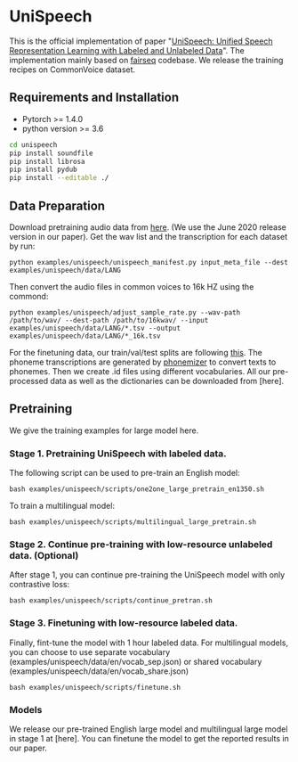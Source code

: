 # UniSpeech

This is the official implementation of paper "[UniSpeech: Unified Speech Representation Learning with Labeled and Unlabeled Data](https://arxiv.org/abs/2101.07597)". The implementation mainly based on [fairseq](https://github.com/pytorch/fairseq) codebase.  We release the training recipes on CommonVoice dataset.

## Requirements and Installation

 - Pytorch >= 1.4.0
 - python version >= 3.6
 ``` bash
 cd unispeech
 pip install soundfile
 pip install librosa
 pip install pydub
 pip install --editable ./
 ```
## Data Preparation
Download pretraining audio data from [here](https://commonvoice.mozilla.org/datasets). (We use the June 2020 release version in our paper). 
Get the wav list and the transcription for each dataset by run:
```
python examples/unispeech/unispeech_manifest.py input_meta_file --dest examples/unispeech/data/LANG 
```

Then convert the audio files in common voices to 16k HZ using the commond:
```
python examples/unispeech/adjust_sample_rate.py --wav-path /path/to/wav/ --dest-path /path/to/16kwav/ --input examples/unispeech/data/LANG/*.tsv --output examples/unispeech/data/LANG/*_16k.tsv
```
For the finetuning data, our train/val/test splits are following [this](https://dl.fbaipublicfiles.com/cpc_audio/common_voices_splits.tar.gz).
The phoneme transcriptions are generated by [phonemizer](https://github.com/bootphon/phonemizer) to convert texts to phonemes. Then we create .id files using different vocabularies. All our pre-processed data as well as the dictionaries can be downloaded from [here]. 

## Pretraining

We give the training examples for large model here.
### Stage 1. Pretraining UniSpeech with labeled data.
The following script can be used to pre-train an English model:
```
bash examples/unispeech/scripts/one2one_large_pretrain_en1350.sh
```
To train a multilingual model:
```
bash examples/unispeech/scripts/multilingual_large_pretrain.sh
```

### Stage 2. Continue pre-training with low-resource unlabeled data. (Optional)
After stage 1, you can continue pre-training the UniSpeech model with only contrastive loss:
```
bash examples/unispeech/scripts/continue_pretran.sh
```

### Stage 3. Finetuning with low-resource labeled data.
Finally, fint-tune the model with 1 hour labeled data.
For multilingual models, you can choose to use separate vocabulary (examples/unispeech/data/en/vocab_sep.json) or shared vocabulary (examples/unispeech/data/en/vocab_share.json)
```
bash examples/unispeech/scripts/finetune.sh
```

### Models
We release our pre-trained English large model and multilingual large model in stage 1 at [here]. You can finetune the model to get the reported results in our paper.

